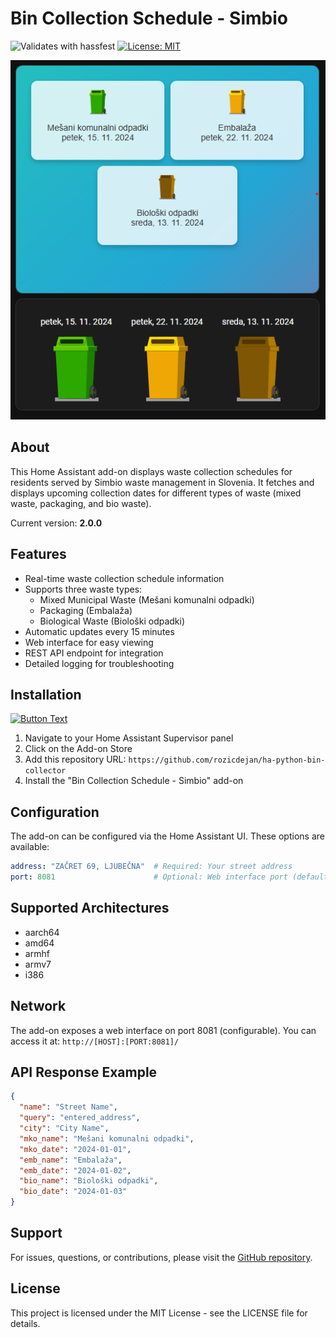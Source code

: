 # Bin Collection Schedule - Simbio

![Validates with hassfest](https://img.shields.io/badge/hassfest-passing-green)
[![License: MIT](https://img.shields.io/badge/License-MIT-yellow.svg)](https://opensource.org/licenses/MIT)


<!-- Screenshoot image -->
![Alt Text](https://github.com/rozicdejan/ha-python-bin-collector/blob/main/pictures/ha-screenshoot.png?raw=true)

## About

This Home Assistant add-on displays waste collection schedules for residents served by Simbio waste management in Slovenia. It fetches and displays upcoming collection dates for different types of waste (mixed waste, packaging, and bio waste).

Current version: **2.0.0**

## Features

- Real-time waste collection schedule information
- Supports three waste types:
  - Mixed Municipal Waste (Mešani komunalni odpadki)
  - Packaging (Embalaža)
  - Biological Waste (Biološki odpadki)
- Automatic updates every 15 minutes
- Web interface for easy viewing
- REST API endpoint for integration
- Detailed logging for troubleshooting

## Installation

[![Button Text](https://my.home-assistant.io/badges/supervisor_store.svg)](https://my.home-assistant.io/redirect/supervisor_store/)

1. Navigate to your Home Assistant Supervisor panel
2. Click on the Add-on Store
3. Add this repository URL: `https://github.com/rozicdejan/ha-python-bin-collector`
4. Install the "Bin Collection Schedule - Simbio" add-on

## Configuration

The add-on can be configured via the Home Assistant UI. These options are available:

```yaml
address: "ZAČRET 69, LJUBEČNA"  # Required: Your street address
port: 8081                      # Optional: Web interface port (default: 8081) -enable port!
```

## Supported Architectures

- aarch64
- amd64
- armhf
- armv7
- i386

## Network

The add-on exposes a web interface on port 8081 (configurable). You can access it at:
`http://[HOST]:[PORT:8081]/`

## API Response Example

```json
{
  "name": "Street Name",
  "query": "entered_address",
  "city": "City Name",
  "mko_name": "Mešani komunalni odpadki",
  "mko_date": "2024-01-01",
  "emb_name": "Embalaža",
  "emb_date": "2024-01-02",
  "bio_name": "Biološki odpadki",
  "bio_date": "2024-01-03"
}
```

## Support

For issues, questions, or contributions, please visit the [GitHub repository](https://github.com/rozicdejan/ha-python-bin-collector).

## License

This project is licensed under the MIT License - see the LICENSE file for details.